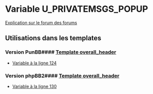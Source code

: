 # Variable U_PRIVATEMSGS_POPUP
[Explication sur le forum des forums](http://forum.forumactif.com/t294113-listing-des-variables#U_PRIVATEMSGS_POPUP)
## Utilisations dans les templates
### Version PunBB#### [Template overall_header](punbb/overall_header.md)
* [Variable à la ligne 124](../punbb/overall_header.tpl#L124)
### Version phpBB2#### [Template overall_header](subsilver/overall_header.md)
* [Variable à la ligne 130](../subsilver/overall_header.tpl#L130)